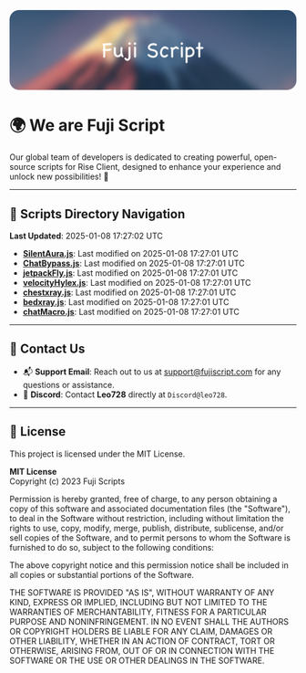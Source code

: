 ![Banner](.github/b.webp)

# 🌍 **We are Fuji Script**

Our global team of developers is dedicated to creating powerful, open-source scripts for Rise Client, designed to enhance your experience and unlock new possibilities! 🌟

---
<!-- SCRIPTS_NAVIGATION_START -->
## 📂 **Scripts Directory Navigation**

**Last Updated**: 2025-01-08 17:27:02 UTC

- **[SilentAura.js](scripts/SilentAura.js)**: Last modified on 2025-01-08 17:27:01 UTC
- **[ChatBypass.js](scripts/ChatBypass.js)**: Last modified on 2025-01-08 17:27:01 UTC
- **[jetpackFly.js](scripts/jetpackFly.js)**: Last modified on 2025-01-08 17:27:01 UTC
- **[velocityHylex.js](scripts/velocityHylex.js)**: Last modified on 2025-01-08 17:27:01 UTC
- **[chestxray.js](scripts/chestxray.js)**: Last modified on 2025-01-08 17:27:01 UTC
- **[bedxray.js](scripts/bedxray.js)**: Last modified on 2025-01-08 17:27:01 UTC
- **[chatMacro.js](scripts/chatMacro.js)**: Last modified on 2025-01-08 17:27:01 UTC

<!-- SCRIPTS_NAVIGATION_END -->

---

## 💬 **Contact Us**  
- 📬 **Support Email**: Reach out to us at [support@fujiscript.com](mailto:support@fujiscript.com) for any questions or assistance.  
- 💬 **Discord**: Contact **Leo728** directly at `Discord@leo728`.

---

## 📜 **License**

This project is licensed under the MIT License.  

**MIT License**  
Copyright (c) 2023 Fuji Scripts  

Permission is hereby granted, free of charge, to any person obtaining a copy of this software and associated documentation files (the "Software"), to deal in the Software without restriction, including without limitation the rights to use, copy, modify, merge, publish, distribute, sublicense, and/or sell copies of the Software, and to permit persons to whom the Software is furnished to do so, subject to the following conditions:  

The above copyright notice and this permission notice shall be included in all copies or substantial portions of the Software.  

THE SOFTWARE IS PROVIDED "AS IS", WITHOUT WARRANTY OF ANY KIND, EXPRESS OR IMPLIED, INCLUDING BUT NOT LIMITED TO THE WARRANTIES OF MERCHANTABILITY, FITNESS FOR A PARTICULAR PURPOSE AND NONINFRINGEMENT. IN NO EVENT SHALL THE AUTHORS OR COPYRIGHT HOLDERS BE LIABLE FOR ANY CLAIM, DAMAGES OR OTHER LIABILITY, WHETHER IN AN ACTION OF CONTRACT, TORT OR OTHERWISE, ARISING FROM, OUT OF OR IN CONNECTION WITH THE SOFTWARE OR THE USE OR OTHER DEALINGS IN THE SOFTWARE.  
